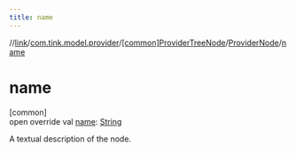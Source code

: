 ```yaml
---
title: name
---
```

//[link](../../../../index.html)/[com.tink.model.provider](../../index.html)/[[common]ProviderTreeNode](../index.html)/[ProviderNode](index.html)/[name](name.html)



# name



[common]\
open override val [name](name.html): [String](https://kotlinlang.org/api/latest/jvm/stdlib/kotlin/-string/index.html)



A textual description of the node.




